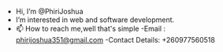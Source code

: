 -  Hi, I’m @PhiriJoshua
-  I’m interested in web and software development. 
- 📫 How to reach me,well that's simple 
  -Email : phirijoshua351@gmail.com
  -Contact Details: +260977560518

<!---
PhiriJoshua/PhiriJoshua is a ✨ special ✨ repository because its `README.md` (this file) appears on your GitHub profile.
You can click the Preview link to take a look at your changes.
--->
